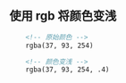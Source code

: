 ## 使用 rgb 将颜色变浅
```html
    <!-- 原始颜色 -->
    rgba(37, 93, 254)

    <!-- 颜色变浅 -->
    rgba(37, 93, 254, .4)
```